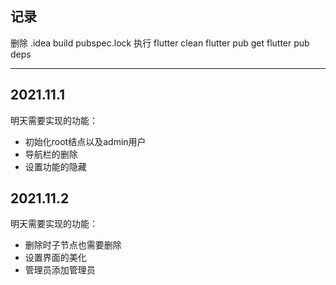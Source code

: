 ## 记录

删除 .idea build pubspec.lock
执行 flutter clean  flutter pub get  flutter pub deps

**************

## 2021.11.1

明天需要实现的功能：

- 初始化root结点以及admin用户
- 导航栏的删除
- 设置功能的隐藏


## 2021.11.2

明天需要实现的功能：

- 删除时子节点也需要删除
- 设置界面的美化
- 管理员添加管理员